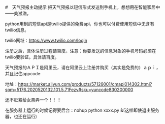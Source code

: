 #　天气预报主动提示
把天气预报以短信形式发送到手机上，想想用在智能家居中——美滋滋。

python用到的短信api是twilio提供的免费api，你也可以付费使用短信中无含有twilio信息。

twilio网址：https://www.twilio.com/login

注册之后，具体注册过程请百度。注意：你要发送的信息对象的手机号码必须在twilio要验证。具体请百度。

天气预报的ＡＰＩ是阿里云，请在阿里云上注册并购买（其实是免费的）ａｐｉ，并且记住appcode

地址：https://market.aliyun.com/products/57126001/cmapi014302.html?spm=5176.2020520132.101.5.71Fezv#sku=yuncode830200000

还不赶紧给女票弄一个！！！



在服务器上运行的时候记得要后台：nohup python xxxx.py &(这样即使退出服务器，也还在运行)
